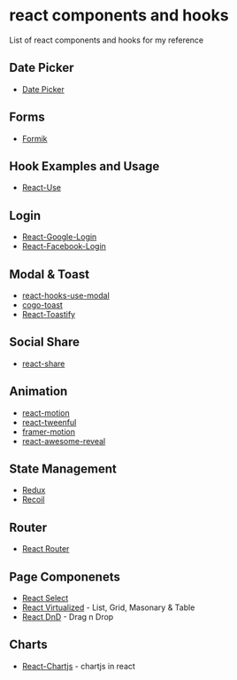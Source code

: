 # react components and hooks
List of react components and hooks for my reference

## Date Picker
- [Date Picker](https://reactdatepicker.com/)

## Forms
- [Formik](https://jaredpalmer.com/formik)

## Hook Examples and Usage
- [React-Use](https://reactjs.org/docs/hooks-faq.html#is-it-safe-to-omit-functions-from-the-list-of-dependencies)

## Login
- [React-Google-Login](https://www.npmjs.com/package/react-google-login)
- [React-Facebook-Login](https://www.npmjs.com/package/react-facebook-login)

## Modal & Toast
- [react-hooks-use-modal](https://github.com/shibe97/react-hooks-use-modal)
- [cogo-toast](https://www.npmjs.com/package/cogo-toast)
- [React-Toastify](https://fkhadra.github.io/react-toastify/introduction/)

## Social Share
- [react-share](https://www.npmjs.com/package/react-share)

## Animation
- [react-motion](https://github.com/chenglou/react-motion)
- [react-tweenful](https://github.com/teodosii/react-tweenful)
- [framer-motion](https://github.com/framer/motion)
- [react-awesome-reveal](https://github.com/dennismorello/react-awesome-reveal)

## State Management
 - [Redux]()
 - [Recoil]()
 
## Router
 - [React Router](https://reacttraining.com/react-router/web/guides/quick-start)
 
## Page Componenets
 - [React Select](https://react-select.com/home)
 - [React Virtualized](https://bvaughn.github.io/react-virtualized) - List, Grid, Masonary & Table
 - [React DnD](https://react-dnd.github.io/react-dnd/about) - Drag n Drop
 
## Charts
 - [React-Chartjs](http://jerairrest.github.io/react-chartjs-2/) - chartjs in react
 
